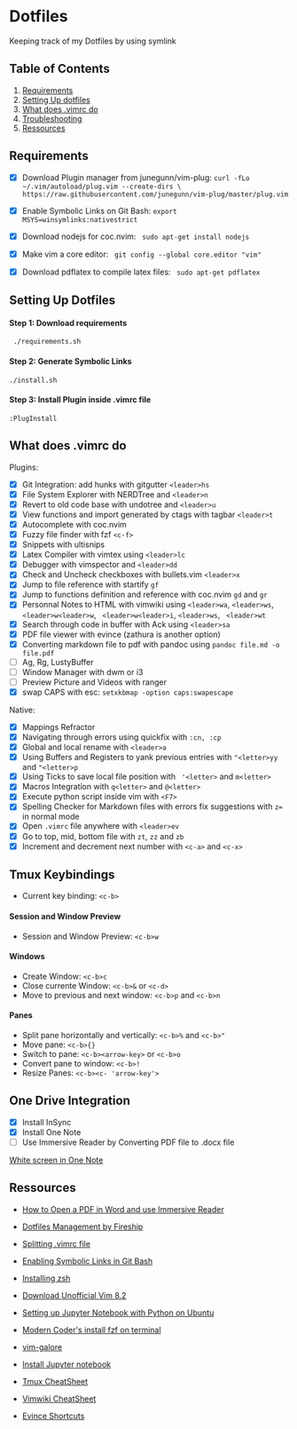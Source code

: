 # Dotfiles

Keeping track of my Dotfiles by using symlink

## Table of Contents

1. [Requirements](#requirements)
2. [Setting Up dotfiles](#setup)
3. [What does .vimrc do](#what)
4. [Troubleshooting](#troubleshooting)
5. [Ressources](#ressources)

## Requirements

- [X] Download Plugin manager from junegunn/vim-plug: `` curl -fLo ~/.vim/autoload/plug.vim --create-dirs \
    https://raw.githubusercontent.com/junegunn/vim-plug/master/plug.vim ``
- [X] Enable Symbolic Links on Git Bash: ``export MSYS=winsymlinks:nativestrict``

- [X] Download nodejs for coc.nvim: `` sudo apt-get install nodejs``

- [X] Make vim a core editor: `` git config --global core.editor "vim"``
- [X] Download pdflatex to compile latex files: `` sudo apt-get pdflatex``

## Setting Up Dotfiles

#### Step 1: Download requirements

`` ./requirements.sh``

#### Step 2: Generate Symbolic Links

`` ./install.sh ``

#### Step 3: Install Plugin inside .vimrc file
`` :PlugInstall ``

## What does .vimrc do

Plugins:
- [X] Git Integration: add hunks with gitgutter ``<leader>hs``
- [X] File System Explorer with NERDTree and ``<leader>n``
- [X] Revert to old code base with undotree and ``<leader>u``
- [X] View functions and import generated by ctags with tagbar ``<leader>t``
- [X] Autocomplete with coc.nvim
- [X] Fuzzy file finder with fzf ``<c-f>``
- [X] Snippets with ultisnips
- [X] Latex Compiler with vimtex using ``<leader>lc``
- [X] Debugger with vimspector and ``<leader>dd``
- [X] Check and Uncheck checkboxes with bullets.vim ``<leader>x``
- [X] Jump to file reference with startify ``gf``
- [X] Jump to functions definition and reference with coc.nvim ``gd`` and ``gr``
- [X] Personnal Notes to HTML with vimwiki using ``<leader>wa``, `` <leader>ws ``, `` <leader>w<leader>w``, `` <leader>w<leader>i``, ``<leader>ws``, `` <leader>wt``
- [X] Search through code in buffer with Ack using ``<leader>sa``
- [X] PDF file viewer with evince (zathura is another option)
- [X] Converting markdown file to pdf with pandoc using ``pandoc file.md -o file.pdf``
- [ ] Ag, Rg, LustyBuffer
- [ ] Window Manager with dwm or i3
- [ ] Preview Picture and Videos with ranger
- [X] swap CAPS with esc: ```setxkbmap -option caps:swapescape```

Native:
- [X] Mappings Refractor
- [X] Navigating through errors using quickfix with ``:cn, :cp``
- [X] Global and local rename with ``<leader>a``
- [X] Using Buffers and Registers to yank previous entries with
      ``"<letter>yy`` and ``"<letter>p``
- [X] Using Ticks to save local file position with `` '<letter>`` and ``m<letter>``
- [X] Macros Integration with ``q<letter>`` and ``@<letter>``
- [X] Execute python script inside vim with ``<F7>``
- [X] Spelling Checker for Markdown files with errors fix suggestions with ``z=`` in normal mode
- [X] Open ``.vimrc`` file anywhere with ``<leader>ev``
- [X] Go to top, mid, bottom file with ``zt``, ``zz`` and ``zb``
- [X] Increment and decrement next number with ``<c-a>`` and ``<c-x>``

## Tmux Keybindings

- Current key binding: ``<c-b>``

#### Session and Window Preview

- Session and Window Preview: ``<c-b>w``

#### Windows

- Create Window: ``<c-b>c``
- Close currente Window: ``<c-b>&`` or ``<c-d>``
- Move to previous and next window: ``<c-b>p`` and ``<c-b>n``

#### Panes

- Split pane horizontally and vertically: ``<c-b>%`` and ``<c-b>"``
- Move pane: ``<c-b>{}``
- Switch to pane: ``<c-b><arrow-key>`` or ``<c-b>o``
- Convert pane to window: ``<c-b>!``
- Resize Panes: ``<c-b><c- 'arrow-key'>``

## One Drive Integration

- [X] Install InSync
- [X] Install One Note 
- [ ] Use Immersive Reader by Converting PDF file to .docx file

[White screen in One Note](https://github.com/anujdatar/onenote-desktop/issues/25)


## Ressources

- [How to Open a PDF in Word and use Immersive Reader](https://www.youtube.com/watch?v=dCAPOExjfb8)

- [Dotfiles Management by Fireship](https://www.youtube.com/watch?v=r_MpUP6aKiQ&t=510s)
- [Splitting .vimrc file](https://vi.stackexchange.com/questions/5441/is-it-possible-and-useful-to-split-vimrc)
- [Enabling Symbolic Links in Git Bash](https://github.community/t/git-bash-symbolic-links-on-windows/522/11)
- [Installing zsh](https://dev.to/zinox9/installing-zsh-on-windows-37em)
- [Download Unofficial Vim 8.2](https://itsfoss.com/vim-8-release-install/)
- [Setting up Jupyter Notebook with Python on Ubuntu](https://www.digitalocean.com/community/tutorials/how-to-set-up-jupyter-notebook-with-python-3-on-ubuntu-18-04)
- [Modern Coder's install fzf on terminal](https://www.youtube.com/watch?v=1a5NiMhqAR0)
- [vim-galore](https://github.com/mhinz/vim-galore)
- [Install Jupyter notebook](https://speedysense.com/install-jupyter-notebook-on-ubuntu-20-04/)
- [Tmux CheatSheet](https://tmuxcheatsheet.com/)
- [Vimwiki CheatSheet](http://thedarnedestthing.com/vimwiki%20cheatsheet)
- [Evince Shortcuts](htps://defkey.com/evince-shortcuts)

